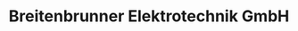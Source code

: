 ---
title: "Breitenbrunner Elektrotechnik GmbH"
url: /wien/breitenbrunner-elektrotechnik-gmbh/
shop: Eisenwaren
---